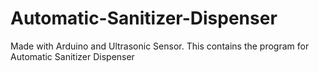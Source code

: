 # Automatic-Sanitizer-Dispenser
Made with Arduino and Ultrasonic Sensor.
This contains the program for Automatic Sanitizer Dispenser
